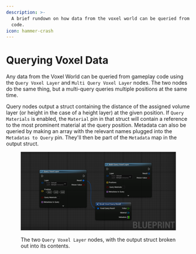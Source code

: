 ```yaml
---
description: >-
  A brief rundown on how data from the voxel world can be queried from gameplay
  code.
icon: hammer-crash
---
```


# Querying Voxel Data

Any data from the Voxel World can be queried from gameplay code using the `Query Voxel Layer` and `Multi Query Voxel Layer` nodes. The two nodes do the same thing, but a multi-query queries multiple positions at the same time.

Query nodes output a struct containing the distance of the assigned volume layer (or height in the case of a height layer) at the given position. If `Query Materials` is enabled, the `Material` pin in that struct will contain a reference to the most prominent material at the query position. Metadata can also be queried by making an array with the relevant names plugged into the `Metadatas to Query` pin. They'll then be part of the `Metadata` map in the output struct.

<figure><img src="../../../.gitbook/assets/image (5).png" alt=""><figcaption><p>The two <code>Query Voxel Layer</code> nodes, with the output struct broken out into its contents.</p></figcaption></figure>


